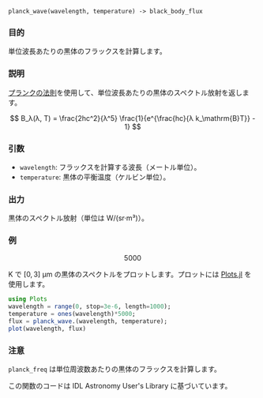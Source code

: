 ```
planck_wave(wavelength, temperature) -> black_body_flux
```

### 目的

単位波長あたりの黒体のフラックスを計算します。

### 説明

[プランクの法則](https://en.wikipedia.org/wiki/Planck%27s_law)を使用して、単位波長あたりの黒体のスペクトル放射を返します。

$$
B_λ(λ, T) = \frac{2hc^2}{λ^5} \frac{1}{e^{\frac{hc}{λ k_\mathrm{B}T}} - 1}
$$

### 引数

  * `wavelength`: フラックスを計算する波長（メートル単位）。
  * `temperature`: 黒体の平衡温度（ケルビン単位）。

### 出力

黒体のスペクトル放射（単位は W/(sr·m³)）。

### 例

$$
5000
$$

K で $[0, 3]$ µm の黒体のスペクトルをプロットします。プロットには [Plots.jl](https://github.com/JuliaPlots/Plots.jl/) を使用します。

```julia
using Plots
wavelength = range(0, stop=3e-6, length=1000);
temperature = ones(wavelength)*5000;
flux = planck_wave.(wavelength, temperature);
plot(wavelength, flux)
```

### 注意

`planck_freq` は単位周波数あたりの黒体のフラックスを計算します。

この関数のコードは IDL Astronomy User's Library に基づいています。
